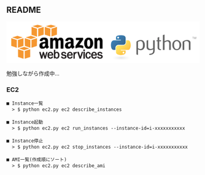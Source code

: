 ## README

![Alt Text](https://github.com/yhidetoshi/Pictures/raw/master/aws/aws-python.png)

勉強しながら作成中...

### EC2
```
■ Instance一覧
  > $ python ec2.py ec2 describe_instances

■ Instance起動
  > $ python ec2.py ec2 run_instances --instance-id=i-xxxxxxxxxxx

■ Instance停止
  > $ python ec2.py ec2 stop_instances --instance-id=i-xxxxxxxxxxx

■ AMI一覧(作成順にソート)
  > $ python ec2.py ec2 describe_ami
```

